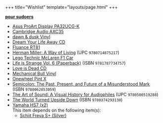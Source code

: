 +++
title="Wishlist"
template="layouts/page.html"
+++

**[pour sudoers](https://github.com/doamatto/doamatto.xyz/edit/main/content/wishlist.md)**

- [Asus ProArt Display PA32UCG-K](https://shop.asus.com/us/90lm03h0-b083b0-proart-display-pa32ucg-k.html)
- [Cambridge Audio AXC35](https://www.cambridgeaudio.com/products/hi-fi/ax/axc35)
- [dawn & dusk Vinyl](https://merch.mxmtoon.com/products/dawn-dusk-vinyl-eco-mix)
- [Dream Your Life Away CD](https://www.discogs.com/release/7992930)
- [Fluance RT81](https://www.fluance.com/rt81-high-fidelity-vinyl-turntable-record-player-with-premium-cartridge-diamond-needle)
- [Herman Miller: A Way of Living](https://bookshop.org/books/herman-miller-a-way-of-living/9780714875217) (UPC `9780714875217`)
- [Lego Technic McLaren F1 Car](https://www.lego.com/en-us/product/mclaren-formula-1-race-car-42141)
- [Life is Strange Vol. 6 (Paperback)](https://smile.amazon.com/gp/product/1787734757) (ISBN `9781787734757`)
- [Love is Dead CD](https://www.discogs.com/release/12037819)
- [Mechanical Bull Vinyl](https://www.discogs.com/master/599554)
- [Onewheel Pint X](https://onewheel.com/products/onewheel-pint-x)
- [Semicolon: The Past, Present, and Future of a Misunderstood Mark](https://bookshop.org/books/semicolon-the-past-present-and-future-of-a-misunderstood-mark/9780062853059) (ISBN `9780062853059`)
- [The Art of Sound: A Visual History for Audiophiles](https://bookshop.org/books/the-art-of-sound-a-visual-history-for-audiophiles/9780500519288) (UPC `9780500519288`)
- [The World Turned Upside Down](https://bookshop.org/books/the-world-turned-upside-down-a-history-of-the-chinese-cultural-revolution/9780374293130) (ISBN `9780374293130`)
- [Yamaha HS7 (x2)](https://smile.amazon.com/dp/B00CFOXHGS)<br/>
  This item depends on the following item(s):
  - [Schiit Freya S+ (Silver)](https://www.schiit.com/products/freya-s)
